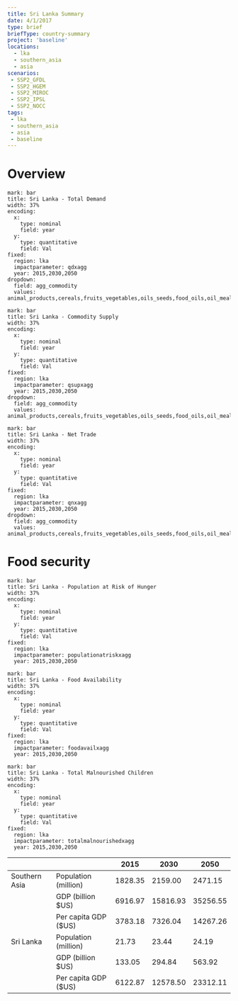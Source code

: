 ```yaml
---
title: Sri Lanka Summary
date: 4/1/2017
type: brief
briefType: country-summary
project: 'baseline'
locations:
  - lka
  - southern_asia
  - asia
scenarios:
 - SSP2_GFDL
 - SSP2_HGEM
 - SSP2_MIROC
 - SSP2_IPSL
 - SSP2_NOCC
tags:
 - lka
 - southern_asia
 - asia
 - baseline
---
```

# Overview 

```chart
mark: bar
title: Sri Lanka - Total Demand
width: 37%
encoding:
  x:
    type: nominal
    field: year
  y:
    type: quantitative
    field: Val
fixed:
  region: lka
  impactparameter: qdxagg
  year: 2015,2030,2050
dropdown:
  field: agg_commodity
  values: animal_products,cereals,fruits_vegetables,oils_seeds,food_oils,oil_meals,other,pulses,roots_tubers,sugar
```

```chart
mark: bar
title: Sri Lanka - Commodity Supply
width: 37%
encoding:
  x:
    type: nominal
    field: year
  y:
    type: quantitative
    field: Val
fixed:
  region: lka
  impactparameter: qsupxagg
  year: 2015,2030,2050
dropdown:
  field: agg_commodity
  values: animal_products,cereals,fruits_vegetables,oils_seeds,food_oils,oil_meals,other,pulses,roots_tubers,sugar
```

```chart
mark: bar
title: Sri Lanka - Net Trade
width: 37%
encoding:
  x:
    type: nominal
    field: year
  y:
    type: quantitative
    field: Val
fixed:
  region: lka
  impactparameter: qnxagg
  year: 2015,2030,2050
dropdown:
  field: agg_commodity
  values: animal_products,cereals,fruits_vegetables,oils_seeds,food_oils,oil_meals,other,pulses,roots_tubers,sugar
```

# Food security

```chart
mark: bar
title: Sri Lanka - Population at Risk of Hunger
width: 37%
encoding:
  x:
    type: nominal
    field: year
  y:
    type: quantitative
    field: Val
fixed:
  region: lka
  impactparameter: populationatriskxagg
  year: 2015,2030,2050
```

```chart
mark: bar
title: Sri Lanka - Food Availability
width: 37%
encoding:
  x:
    type: nominal
    field: year
  y:
    type: quantitative
    field: Val
fixed:
  region: lka
  impactparameter: foodavailxagg
  year: 2015,2030,2050
```

```chart
mark: bar
title: Sri Lanka - Total Malnourished Children
width: 37%
encoding:
  x:
    type: nominal
    field: year
  y:
    type: quantitative
    field: Val
fixed:
  region: lka
  impactparameter: totalmalnourishedxagg
  year: 2015,2030,2050
```

|   |   | 2015 | 2030 | 2050 |
|---|---|---|---|---|
| Southern Asia | Population (million) | 1828.35 | 2159.00 | 2471.15 |
|  | GDP (billion $US) | 6916.97 | 15816.93 | 35256.55 |
|  | Per capita GDP ($US) | 3783.18 | 7326.04 | 14267.26 |
| Sri Lanka | Population (million) | 21.73 | 23.44 | 24.19 |
|  | GDP (billion $US) | 133.05 | 294.84 | 563.92 |
|  | Per capita GDP ($US) | 6122.87| 12578.50| 23312.11|